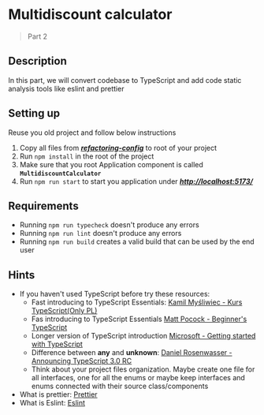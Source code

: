 # Multidiscount calculator

> Part 2

## Description

In this part, we will convert codebase to TypeScript and add code static analysis tools like eslint and prettier

## Setting up

Reuse you old project and follow below instructions

1. Copy all files from [***refactoring-config***](./refactoring-config) to root of your project
2. Run `npm install` in the root of the project
3. Make sure that you root Application component is called **`MultidiscountCalculator`**
4. Run `npm run start` to start you application under [***http://localhost:5173/***](http://localhost:5173/)

## Requirements

- Running `npm run typecheck` doesn't produce any errors
- Running `npm run lint` doesn't produce any errors
- Running `npm run build` creates a valid build that can be used by the end user

## Hints

- If you haven't used TypeScript before try these resources:
  - Fast introducing to TypeScript
    Essentials: [Kamil Myśliwiec - Kurs TypeScript(Only PL)](https://kamilmysliwiec.com/tag/kurs-typescript)
  - Fas introducing to TypeScript
    Essentials [Matt Pocock - Beginner's TypeScript](https://www.totaltypescript.com/tutorials/beginners-typescript)
  - Longer version of TypeScript
    introduction [Microsoft - Getting started with TypeScript](https://docs.microsoft.com/en-us/learn/paths/build-javascript-applications-typescript/)
  - Difference between **any** and **unknown**:
    [Daniel Rosenwasser - Announcing TypeScript 3.0 RC](https://devblogs.microsoft.com/typescript/announcing-typescript-3-0-rc-2/#the-unknown-type)
  - Think about your project files organization. Maybe create one file for all interfaces, one for all the enums or
    maybe keep interfaces and enums connected with their source class/components
- What is prettier: [Prettier](https://prettier.io/)
- What is Eslint: [Eslint](https://eslint.org/)
